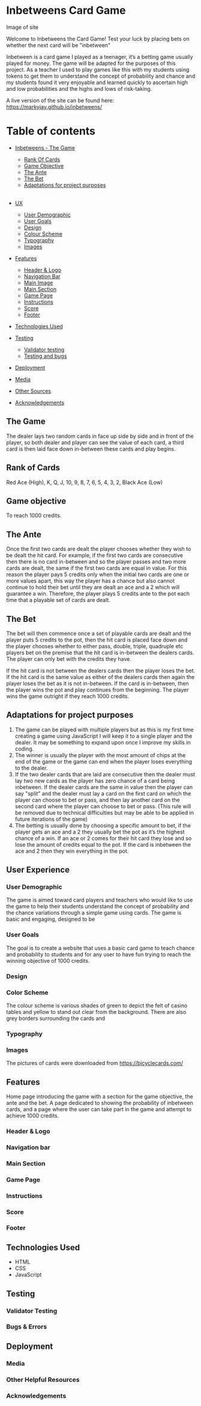 # Inbetweens Card Game

Image of site

Welcome to Inbetweens the Card Game! Test your luck by placing bets on whether the next card will be "inbetween"

Inbetween is a card game I played as a teenager, it’s a betting game usually played for money. The game will be adapted for the purposes of this project. As a teacher I used to play games like this with my students using tokens to get them to understand the concept of probability and chance and my students found it very enjoyable and learned quickly to ascertain high and low probabilities and the highs and lows of risk-taking. 


A live version of the site can be found here: https://markyjay.github.io/inbetweens/

# Table of contents

- [Inbetweens - The Game](#the-game "The Game")
    - [Rank Of Cards](#rank-of-cards "Rank of Cards")
    - [Game Objective](#game-objective "Game Objective")
    - [The Ante](#the-ante "The Ante")
    - [The Bet](#the-bet "The Bet")
    - [Adaptations for project purposes](#adaptations-for-project-purposes "Adaptations for project purposes")
    
    <br>

- [UX](#ux "UX")
  - [User Demographic](#user-demographic "User Demographic")
  - [User Goals](#user-goals "User Goals")
  - [Design](#design "Design")
  - [Colour Scheme](#colour-scheme "Colour Scheme")
  - [Typography](#typography "Typography")
  - [Images](#images "Images")
- [Features](#features "Features")
  - [Header & Logo](#header-&-logo "Header & Logo")
  - [Navigation Bar](#navigation-bar "Navigation Bar")
  - [Main Image](#Main-image "Main Image")
  - [Main Section](#main-section "Main Section")
  - [Game Page](#game "Game Page")
  - [Instructions](#instructions "Instructions")
  - [Score](#score "Score")
  - [Footer](#footer "Footer")
- [Technologies Used](#technologies-used "Technologies Used")
- [Testing](#testing "Testing")
  - [Validator testing](#validator-testing "Validator Testing")
  - [Testing and bugs](#testing-and-bugs "Testing and bugs")
- [Deployment](#deployment "Deployment")
- [Media](#media "Media")
- [Other Sources](#other-sources "Other Sources")
- [Acknowledgements](#acknowledgements "Acknowledgements")


## The Game
The dealer lays two random cards in face up side by side and in front of the player, so both dealer and player can see the value of each card, a third card is then laid face down in-between these cards and play begins.
## Rank of Cards
Red Ace (High), K, Q, J, 10, 9, 8, 7, 6, 5, 4, 3, 2, Black Ace (Low)
## Game objective
To reach 1000 credits.
## The Ante
Once the first two cards are dealt the player chooses whether they wish to be dealt the hit card. For example, if the first two cards are consecutive then there is no card in-between and so the player passes and two more cards are dealt, the same if the first two cards are equal in value. For this reason the player pays 5 credits only when the initial two cards are one or more values apart, this way the player has a chance but also cannot continue to hold their bet until they are dealt an ace and a 2 which will guarantee a win. Therefore, the player plays 5 credits ante to the pot each time that a playable set of cards are dealt.

## The Bet
The bet will then commence once a set of playable cards are dealt and the player puts 5 credits to the pot, then the hit card is placed face down and the player chooses whether to either pass, double, triple, quadruple etc players bet on the premise that the hit card is in-between the dealers cards. The player can only bet with the credits they have.

If the hit card is not between the dealers cards then the player loses the bet. If the hit card is the same value as either of the dealers cards then again the player loses the bet as it is not in-between. If the card is in-between, then the player wins the pot and play continues from the beginning. The player wins the game outright if they reach 1000 credits.

## Adaptations for project purposes
1.	The game can be played with multiple players but as this is my first time creating a game using JavaScript I will keep it to a single player and the dealer. It may be something to expand upon once I improve my skills in coding. 
2.	The winner is usually the player with the most amount of chips at the end of the game or the game can end when the player loses everything to the dealer.
3.	If the two dealer cards that are laid are consecutive then the dealer must lay two new cards as the player has zero chance of a card being inbetween. If the dealer cards are the same in value then the player can say "split" and the dealer must lay a card on the first card on which the player can choose to bet or pass, and then lay another card on the second card where the player can choose to bet or pass. (This rule will be removed due to technical difficulties but may be able to be applied in future iterations of the game) 
4.	The betting is usually done by choosing a specific amount to bet, if the player gets an ace and a 2 they usually bet the pot as it’s the highest chance of a win. If an ace or 2 comes for their hit card they lose and so lose the amount of credits equal to the pot. If the card is inbetween the ace and 2 then they win everything in the pot.

## User Experience

### User Demographic
The game is aimed toward card players and teachers who would like to use the game to help their students understand the concept of probability and the chance variations through a simple game using cards.
The game is basic and engaging, designed to be 


### User Goals
The goal is to create a website that uses a basic card game to teach chance and probability to students and for any user to have fun trying to reach the winning objective of 1000 credits.


### Design




### Color Scheme
The colour scheme is various shades of green to depict the felt of casino tables and yellow to stand out clear from the background. There are also grey borders surrounding the cards and  


### Typography



### Images

The pictures of cards were downloaded from https://bicyclecards.com/



## Features

Home page introducing the game with a section for the game objective, the ante and the bet. A page dedicated to showing the probability of inbetween cards, and a page where the user can take part in the game and attempt to achieve 1000 credits.


### Header & Logo


### Navigation bar



### Main Section


### Game Page



### Instructions



### Score



### Footer



## Technologies Used

- HTML
- CSS
- JavaScript



## Testing
### Validator Testing

### Bugs & Errors


## Deployment

### Media


### Other Helpful Resources



### Acknowledgements








